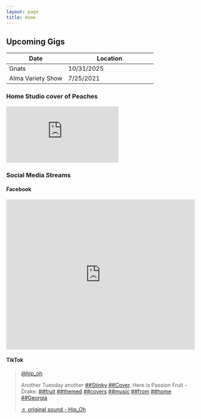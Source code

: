 ```yaml
---
layout: page
title: Home 
---
```

<!--<script type="text/javascript" src="path/to/instafeed.min.js"></script>
-->
<style>
@import url('https://fonts.googleapis.com/css2?family=Martel+Sans&display=swap');
</style> 

<h2>
Upcoming Gigs
</h2>
<!-- big fuckoff table of dates -->
<table>
<colgroup>
<col width="40%" />
<col width="60%" />
</colgroup>
<thead>
<tr class="header">
<th>Date</th>
<th>Location</th>
</tr>
</thead>
<tbody>
<tr>
<td markdown="span">Gnats</td>
<td markdown="span">10/31/2025</td>
</tr>
<tr>
<td markdown="span">Alma Variety Show</td>
<td markdown="span">7/25/2021
</td>
</tr>
</tbody>
</table>

<h3>
Home Studio cover of Peaches
</h3>
<div class="responsive-iframe">
<iframe src="https://drive.google.com/file/d/1zfrzGkS0Ekszr8YHZSDPdSKsvQ0xkTcy/preview" frameborder="0" allowfullscreen></iframe>
</div>
<h3>
Social Media Streams
</h3>
<h4>
Facebook
</h4>
<iframe src="https://www.facebook.com/plugins/page.php?href=https%3A%2F%2Fwww.facebook.com%2Fhipohmusic%2F&tabs=timeline&small_header=true&adapt_container_width=true&hide_cover=false&show_facepile=true&appId=499280248156956" width="100%" height="400" style="border:none;overflow:hidden" scrolling="no" frameborder="0" allowfullscreen="true" allow="autoplay; clipboard-write; encrypted-media; picture-in-picture; web-share"></iframe>

<h4>
TikTok
</h4>
<blockquote class="tiktok-embed" cite="https://www.tiktok.com/@hip_oh/video/6981994479012121861" data-video-id="6981994479012121861" style="max-width: 100%;min-width: 400;" > <section> <a target="_blank" title="@hip_oh" href="https://www.tiktok.com/@hip_oh">@hip_oh</a> <p>Another Tuesday another <a title="stinky" target="_blank" href="https://www.tiktok.com/tag/stinky">##Stinky</a> <a title="cover" target="_blank" href="https://www.tiktok.com/tag/cover">##Cover</a>. Here is Passion Fruit - Drake.                         <a title="fruit" target="_blank" href="https://www.tiktok.com/tag/fruit">##fruit</a> <a title="themed" target="_blank" href="https://www.tiktok.com/tag/themed">##themed</a> <a title="covers" target="_blank" href="https://www.tiktok.com/tag/covers">##covers</a> <a title="music" target="_blank" href="https://www.tiktok.com/tag/music">##music</a> <a title="from" target="_blank" href="https://www.tiktok.com/tag/from">##from</a> <a title="home" target="_blank" href="https://www.tiktok.com/tag/home">##home</a> <a title="georgia" target="_blank" href="https://www.tiktok.com/tag/georgia">##Georgia</a></p> <a target="_blank" title="♬ original sound - Hip_Oh" href="https://www.tiktok.com/music/original-sound-6981994293682621190">♬ original sound - Hip_Oh</a> </section> </blockquote> <script async src="https://www.tiktok.com/embed.js"></script>


